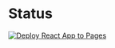 # Status
[![Deploy React App to Pages](https://github.com/aryashrestha105/arya-portfolio/actions/workflows/react-prod-build-deploy.yml/badge.svg?branch=main)](https://github.com/aryashrestha105/arya-portfolio/actions/workflows/react-prod-build-deploy.yml)
